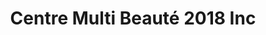 ---
title: "Centre Multi Beauté 2018 Inc"
url: /shawinigan/centre-multi-beaute-2018-inc/
shop: Kosmetik
---
